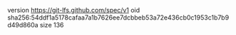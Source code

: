 version https://git-lfs.github.com/spec/v1
oid sha256:54ddf1a5178cafaa7a1b7626ee7dcbbeb53a72e436cb0c1953c1b7b9d49d860a
size 136
